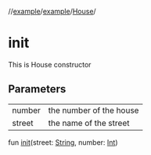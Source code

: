 //[example](../../index.md)/[example](../index.md)/[House](index.md)/[<init>](-init-.md)



# init  
This is House constructor

## Parameters  


| | |
|---|---|
| number| the number of the house|
| street| the name of the street|


fun [init](-init-.md)(street: [String](https://kotlinlang.org/api/latest/jvm/stdlib/kotlin/-string/index.html), number: [Int](https://kotlinlang.org/api/latest/jvm/stdlib/kotlin/-int/index.html))
